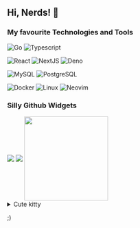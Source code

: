 ## Hi, Nerds! 👋

### My favourite Technologies and Tools

![Go](https://img.shields.io/badge/-Go-black?style=for-the-badge&logo=go&link=https://github.com/sijad)
![Typescript](https://img.shields.io/badge/-TypeScript-black?style=for-the-badge&logo=typescript&link=https://github.com/sijad)

![React](https://img.shields.io/badge/-React-black?style=for-the-badge&logo=react&link=https://github.com/sijad) 
![NextJS](https://img.shields.io/badge/-NextJS-black?style=for-the-badge&logo=vercel&link=https://github.com/sijad)
![Deno](https://img.shields.io/badge/-Deno-black?style=for-the-badge&logo=deno&link=https://github.com/sijad) 

![MySQL](https://img.shields.io/badge/-MySQL-black?style=for-the-badge&logo=mysql&link=https://github.com/sijad)
![PostgreSQL](https://img.shields.io/badge/-PostgreSQL-black?style=for-the-badge&logo=postgresql&link=https://github.com/sijad)

![Docker](https://img.shields.io/badge/-Docker-black?style=for-the-badge&logo=docker&link=https://github.com/sijad)
![Linux](https://img.shields.io/badge/-Linux-black?style=for-the-badge&logo=linux&link=https://github.com/sijad)
![Neovim](https://img.shields.io/badge/-Neovim-black?style=for-the-badge&logo=neovim&link=https://github.com/sijad)

### Silly Github Widgets

<img align="center" src="https://github-profile-trophy.vercel.app/?username=sijad&theme=onedark" />
<img align="center" src="https://github-readme-stats.vercel.app/api?username=sijad&hide=contribs&hide_border=true&theme=dark&count_private=true&include_all_commits=true&bg_color=000000"/>
<img align="center" height="195px" src="https://github-readme-stats.vercel.app/api/top-langs/?username=sijad&theme=dark&langs_count=15&layout=compact&hide_border=true&hide=CSS,HTML,C%2b%2b,Java,C,Objective-C&bg_color=000000" />

<br>

<details>
  <summary>Cute kitty</summary>
  
  https://user-images.githubusercontent.com/7693001/114915094-ab91ef80-9e12-11eb-8861-feb49bec597b.mp4

</details>

;)
